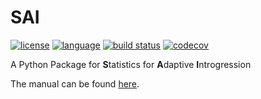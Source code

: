 # SAI

[![license](https://img.shields.io/badge/license-GPL%20v3-black.svg?style=flat-square)](LICENSE) 
[![language](http://img.shields.io/badge/language-Python-blue.svg?style=flat-square)](https://www.python.org/) 
[![build status](https://img.shields.io/github/actions/workflow/status/xin-huang/sai/build.yaml?branch=main&style=flat-square)](https://github.com/xin-huang/sai/actions)
[![codecov](https://img.shields.io/codecov/c/github/xin-huang/sai?style=flat-square)](https://app.codecov.io/gh/xin-huang/sai)

A Python Package for **S**tatistics for **A**daptive **I**ntrogression

The manual can be found [here](https://xin-huang.github.io/sai).
